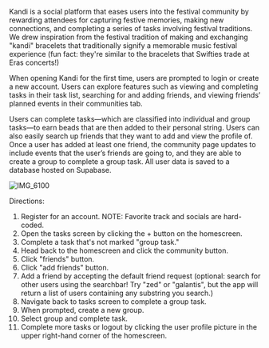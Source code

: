 Kandi is a social platform that eases users into the festival community by rewarding attendees for capturing festive memories, making new connections, and completing a series of tasks involving festival traditions. We drew inspiration from the festival tradition of making and exchanging "kandi" bracelets that traditionally signify a memorable music festival experience (fun fact: they're similar to the bracelets that Swifties trade at Eras concerts!)


When opening Kandi for the first time, users are prompted to login or create a new account. Users can explore features such as viewing and completing tasks in their task list, searching for and adding friends, and viewing friends’ planned events in their communities tab. 

Users can complete tasks—which are classified into individual and group tasks—to earn beads that are then added to their personal string. Users can also easily search up friends that they want to add and view the profile of. Once a user has added at least one friend, the community page updates to include events that the user’s friends are going to, and they are able to create a group to complete a group task. All user data is saved to a database hosted on Supabase.

![IMG_6100](https://github.com/smouaa/kandi-cs147L-/assets/127175097/57e38eb9-14b7-4d74-a7d1-f393d49ca37e)

Directions:

1) Register for an account. NOTE: Favorite track and socials are hard-coded.
2) Open the tasks screen by clicking the + button on the homescreen.
3) Complete a task that's not marked "group task."
4) Head back to the homescreen and click the community button.
5) Click "friends" button.
6) Click "add friends" button.
7) Add a friend by accepting the default friend request (optional: search for other users using the searchbar! Try "zed" or "galantis", but the app will return a list of users containing any substring you search.)
8) Navigate back to tasks screen to complete a group task.
9) When prompted, create a new group.
10) Select group and complete task.
11) Complete more tasks or logout by clicking the user profile picture in the upper right-hand corner of the homescreen.
